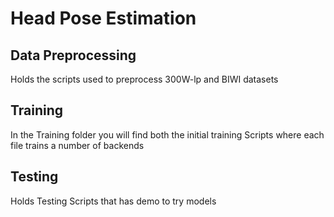 # Head Pose Estimation 
## Data Preprocessing
Holds the scripts used to preprocess 300W-lp and BIWI datasets
## Training
In the Training folder you will find both the initial training Scripts where each file trains a number of backends 
## Testing
Holds Testing Scripts that has demo to try models